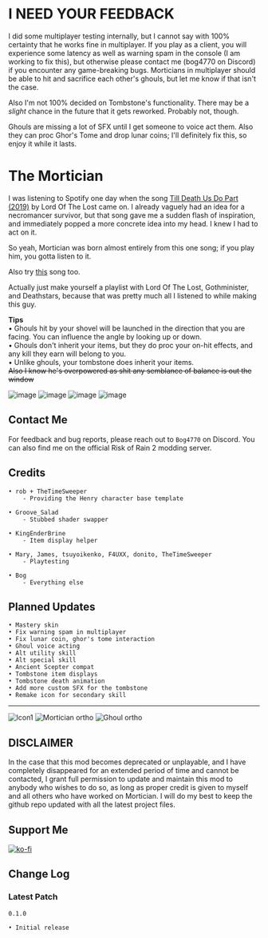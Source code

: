 # I NEED YOUR FEEDBACK
I did some multiplayer testing internally, but I cannot say with 100% certainty that he works fine in multiplayer. If you play as a client, you will experience some latency as well as warning spam in the console (I am working to fix this), but otherwise please contact me (bog4770 on Discord) if you encounter any game-breaking bugs. Morticians in multiplayer should be able to hit and sacrifice each other's ghouls, but let me know if that isn't the case.

Also I'm not 100% decided on Tombstone's functionality. There may be a _slight_ chance in the future that it gets reworked. Probably not, though.

Ghouls are missing a lot of SFX until I get someone to voice act them. Also they can proc Ghor's Tome and drop lunar coins; I'll definitely fix this, so enjoy it while it lasts.

# The Mortician
I was listening to Spotify one day when the song [Till Death Us Do Part (2019)](https://www.youtube.com/watch?v=-V8fJqamOsE) by Lord Of The Lost came on. I already vaguely had an idea for a necromancer survivor, but that song gave me a sudden flash of inspiration, and immediately popped a more concrete idea into my head. I knew I had to act on it.

So yeah, Mortician was born almost entirely from this one song; if you play him, you gotta listen to it.

Also try [this](https://www.youtube.com/watch?v=Cj0ItzIlnJ4) song too.

Actually just make yourself a playlist with Lord Of The Lost, Gothminister, and Deathstars, because that was pretty much all I listened to while making this guy.

**Tips**<br/>
• Ghouls hit by your shovel will be launched in the direction that you are facing. You can influence the angle by looking up or down.<br/>
• Ghouls don't inherit your items, but they do proc your on-hit effects, and any kill they earn will belong to you.<br/>
• Unlike ghouls, your tombstone does inherit your items.<br/>
~~Also I know he's overpowered as shit any semblance of balance is out the window~~

![image](https://github.com/BogRtM/Mortician/assets/55299061/e66356cb-d474-48ec-ab03-a2347d2b368b)
![image](https://github.com/BogRtM/Mortician/assets/55299061/8d644b23-f406-47ca-a6c6-c8eeef937fad)
![image](https://github.com/BogRtM/Mortician/assets/55299061/a1fbb110-67e9-45f2-a9cd-e6dce6cb5287)
![image](https://github.com/BogRtM/Mortician/assets/55299061/fd599f4d-2aab-491c-8ed7-b684a2c0b428)

## Contact Me
For feedback and bug reports, please reach out to `Bog4770` on Discord. You can also find me on the official Risk of Rain 2 modding server.

## Credits
```
• rob + TheTimeSweeper
    - Providing the Henry character base template

• Groove_Salad
    - Stubbed shader swapper

• KingEnderBrine
    - Item display helper
   
• Mary, James, tsuyoikenko, F4UXX, donito, TheTimeSweeper
    - Playtesting
    
• Bog
    - Everything else
```

## Planned Updates
```
• Mastery skin
• Fix warning spam in multiplayer
• Fix lunar coin, ghor's tome interaction
• Ghoul voice acting
• Alt utility skill
• Alt special skill
• Ancient Scepter compat
• Tombstone item displays
• Tombstone death animation
• Add more custom SFX for the tombstone
• Remake icon for secondary skill
```
___________
![Icon1](https://github.com/BogRtM/Mortician/assets/55299061/552c5c77-1dd3-4913-9d01-f94b78bcc89f)
![Mortician ortho](https://github.com/BogRtM/Mortician/assets/55299061/a2d1a63f-ee8f-4c2b-9a4f-ebea8f0e5706)
![Ghoul ortho](https://github.com/BogRtM/Mortician/assets/55299061/32d71956-4bdc-4370-a7b9-80e24e874b06)

## DISCLAIMER

In the case that this mod becomes deprecated or unplayable, and I have completely disappeared for an extended period of time and cannot be contacted, I grant full permission to update and maintain this mod to anybody who wishes to do so, as long as proper credit is given to myself and all others who have worked on Mortician. I will do my best to keep the github repo updated with all the latest project files.

## Support Me
[![ko-fi](https://ko-fi.com/img/githubbutton_sm.svg)](https://ko-fi.com/L3L4D8VHO)

## Change Log

### Latest Patch
`0.1.0`
```
• Initial release
```
